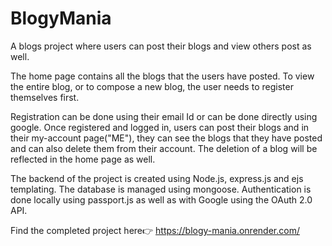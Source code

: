 # BlogyMania
A blogs project where users can post their blogs and view others post as well. 

The home page contains all the blogs that the users have posted.
To view the entire blog, or to compose a new blog, the user needs to register themselves first.

Registration can be done using their email Id or can be done directly using google.
Once registered and logged in, users can post their blogs and in their my-account page("ME"), they can see the blogs that they have posted and can also delete them from their account.
The deletion of a blog will be reflected in the home page as well.

The backend of the project is created using Node.js, express.js and ejs templating. The database is managed using mongoose.
Authentication is done locally using passport.js as well as with Google using the OAuth 2.0 API.

Find the completed project here👉 https://blogy-mania.onrender.com/
